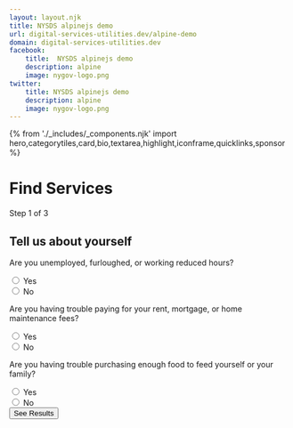 ```yaml
---
layout: layout.njk
title: NYSDS alpinejs demo
url: digital-services-utilities.dev/alpine-demo
domain: digital-services-utilities.dev
facebook:
    title:  NYSDS alpinejs demo
    description: alpine
    image: nygov-logo.png
twitter:
    title: NYSDS alpinejs demo
    description: alpine
    image: nygov-logo.png
---
```

{% from './_includes/_components.njk' import hero,categorytiles,card,bio,textarea,highlight,iconframe,quicklinks,sponsor  %}
<script defer src="https://unpkg.com/alpinejs@3.x.x/dist/cdn.min.js"></script>

<h1 class="nysds-text-36 font-extrabold mb-4 w-full">Find Services</h1>








<div x-data="{ q1: '', q2: '', q3: ''}" class="flex flex-col items-center m-auto">
    <div class="my-4 w-full md:w-2/3">
    <span class="text-sm oswald uppercase tracking-widest"> Step 1 of 3 </span>
    <h2 class="font-bold text-2xl my-4">Tell us about yourself</h2>
        <p>Are you unemployed, furloughed, or working reduced hours?</p>
        <div class=" flex flex-row items-center border border-admin-second my-2 pl-4 rounded-xl">
            <input type="radio" value="yes" x-model="q1" id="q1-yes" >
            <label for="q1-yes" class="w-full p-4">Yes</label>
        </div>
        <div class="flex flex-row border border-admin-second my-2 pl-4 rounded-xl">
            <input type="radio" value="no" x-model="q1" id="q1-no">
            <label for="q1-no" class="w-full p-4">No</label>
        </div>
    </div>
    <div class="my-4 w-full md:w-2/3">
        <p>Are you having trouble paying for your rent, mortgage, or home maintenance fees?</p>
        <div class=" flex flex-row  border border-admin-second my-2 pl-4 rounded-xl">
            <input type="radio" value="yes" x-model="q2" id="q2-yes" >
            <label for="q2-yes" class="w-full p-4">Yes</label>
        </div>
        <div class="flex flex-row  border border-admin-second my-2 pl-4 rounded-xl">
            <input type="radio" value="no" x-model="q2" id="q2-no">
            <label for="q2-no" class="w-full p-4">No</label>
        </div>
    </div>
     <div class="my-4 w-full md:w-2/3">
        <p>Are you having trouble purchasing enough food to feed yourself or your family?</p>
        <div class=" flex flex-row  border border-admin-second my-2 pl-4  rounded-xl">
            <input type="radio" value="yes" x-model="q3" id="q3-yes" >
            <label for="q3-yes" class="w-full p-4">Yes</label>
        </div>
        <div class="flex flex-row  border border-admin-second my-2 pl-4 rounded-xl">
            <input type="radio" value="no" x-model="q3" id="q3-no">
            <label for="q3-no" class="w-full p-4">No</label>
        </div>
    </div>
    <div x-data="{ open: false }">
        <button @click="open = ! open" class="nysds-exclude bg-admin-first hover:bg-black hover:underline focus:bg-black focus:underline m-4 p-4 rounded-xl text-white font-bold text-center ">See Results</button>
        <template x-if="open">
            <div class="">
                <span x-text="q1"></span>
                <span x-text="q2"></span>
            </div>
        </template>
    </div>
</div>


